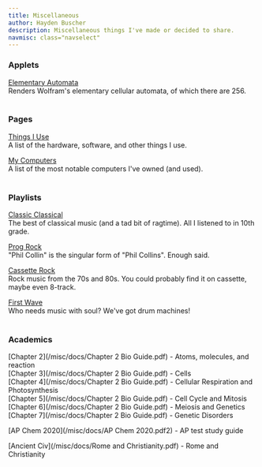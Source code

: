 ```yaml
---
title: Miscellaneous
author: Hayden Buscher
description: Miscellaneous things I've made or decided to share.
navmisc: class="navselect"
---
```


### Applets
[Elementary Automata](/misc/elementary.html)  
Renders Wolfram's elementary cellular automata, of which there are 256.
<br><br>

### Pages
[Things I Use](/misc/things.html)  
A list of the hardware, software, and other things I use.

[My Computers](/misc/computers.html)  
A list of the most notable computers I've owned (and used).
<br><br>

### Playlists
[Classic Classical](https://open.spotify.com/playlist/4gjIatZfsFxEhlnaih5mU2?si=e94790f8317d4875)  
The best of classical music (and a tad bit of ragtime). All I listened to in 10th grade.


[Prog Rock](https://open.spotify.com/playlist/6owsn3ut8DC8nYuxFO4fcz?si=10b3392ab8314bd4)  
"Phil Collin" is the singular form of "Phil Collins". Enough said.


[Cassette Rock](https://open.spotify.com/playlist/1moiOwMjvqgH6dKJ93Bi7G?si=2cfda481c78a4e10)  
Rock music from the 70s and 80s. You could probably find it on cassette, maybe even 8-track.


[First Wave](https://open.spotify.com/playlist/2UKaXvQ0s7c37yx3FeD7s7?si=6c6b96e929214f01)  
Who needs music with soul? We've got drum machines!
<br><br>

### Academics
[Chapter 2](/misc/docs/Chapter 2 Bio Guide.pdf) - Atoms, molecules, and reaction  
[Chapter 3](/misc/docs/Chapter 2 Bio Guide.pdf) - Cells  
[Chapter 4](/misc/docs/Chapter 2 Bio Guide.pdf) - Cellular Respiration and Photosynthesis  
[Chapter 5](/misc/docs/Chapter 2 Bio Guide.pdf) - Cell Cycle and Mitosis  
[Chapter 6](/misc/docs/Chapter 2 Bio Guide.pdf) - Meiosis and Genetics  
[Chapter 7](/misc/docs/Chapter 2 Bio Guide.pdf) - Genetic Disorders  

[AP Chem 2020](/misc/docs/AP Chem 2020.pdf2) - AP test study guide

[Ancient Civ](/misc/docs/Rome and Christianity.pdf) - Rome and Christianity

